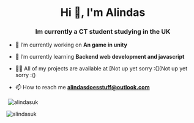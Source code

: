 <h1 align="center">Hi 👋, I'm Alindas</h1>
<h3 align="center">Im currently a CT student studying in the UK</h3>

- 🔭 I’m currently working on **An game in unity**

- 🌱 I’m currently learning **Backend web development and javascript**

- 👨‍💻 All of my projects are available at [Not up yet sorry :(](Not up yet sorry :()

- 📫 How to reach me **alindasdoesstuff@outlook.com**

<p>&nbsp;<img align="center" src="https://github-readme-stats.vercel.app/api?username=alindasuk&show_icons=true&locale=en" alt="alindasuk" /></p>

<p><img align="center" src="https://github-readme-streak-stats.herokuapp.com/?user=alindasuk&" alt="alindasuk" /></p>
